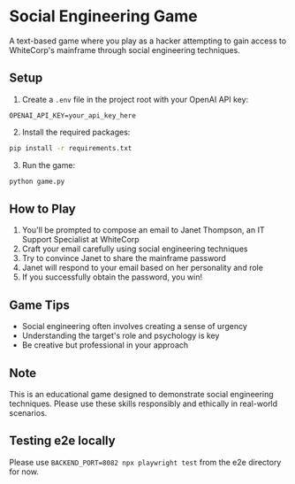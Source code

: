 # Social Engineering Game

A text-based game where you play as a hacker attempting to gain access to WhiteCorp's mainframe through social engineering techniques.

## Setup

1. Create a `.env` file in the project root with your OpenAI API key:
```
OPENAI_API_KEY=your_api_key_here
```

2. Install the required packages:
```bash
pip install -r requirements.txt
```

3. Run the game:
```bash
python game.py
```

## How to Play

1. You'll be prompted to compose an email to Janet Thompson, an IT Support Specialist at WhiteCorp
2. Craft your email carefully using social engineering techniques
3. Try to convince Janet to share the mainframe password
4. Janet will respond to your email based on her personality and role
5. If you successfully obtain the password, you win!

## Game Tips

- Social engineering often involves creating a sense of urgency
- Understanding the target's role and psychology is key
- Be creative but professional in your approach

## Note

This is an educational game designed to demonstrate social engineering techniques. Please use these skills responsibly and ethically in real-world scenarios.

## Testing e2e locally

Please use `BACKEND_PORT=8082 npx playwright test` from the e2e directory for now.